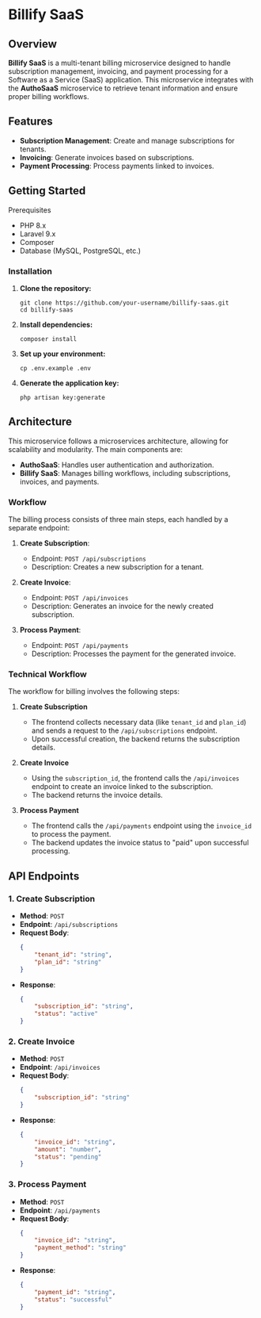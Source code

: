 # Billify SaaS

## Overview

**Billify SaaS** is a multi-tenant billing microservice designed to handle subscription management, invoicing, and payment processing for a Software as a Service (SaaS) application. This microservice integrates with the **AuthoSaaS** microservice to retrieve tenant information and ensure proper billing workflows.

## Features

- **Subscription Management**: Create and manage subscriptions for tenants.
- **Invoicing**: Generate invoices based on subscriptions.
- **Payment Processing**: Process payments linked to invoices.

## Getting Started

Prerequisites
- PHP 8.x
- Laravel 9.x
- Composer
- Database (MySQL, PostgreSQL, etc.)

### Installation

1. **Clone the repository:**

   ```
   git clone https://github.com/your-username/billify-saas.git
   cd billify-saas
   ```
2. **Install dependencies:**

   ```
   composer install
   ```
3. **Set up your environment:**

   ```
   cp .env.example .env
   ```
4. **Generate the application key:**

   ```
   php artisan key:generate
   ```

## Architecture

This microservice follows a microservices architecture, allowing for scalability and modularity. The main components are:

- **AuthoSaaS**: Handles user authentication and authorization.
- **Billify SaaS**: Manages billing workflows, including subscriptions, invoices, and payments.

### Workflow

The billing process consists of three main steps, each handled by a separate endpoint:

1. **Create Subscription**: 
   - Endpoint: `POST /api/subscriptions`
   - Description: Creates a new subscription for a tenant.
   
2. **Create Invoice**: 
   - Endpoint: `POST /api/invoices`
   - Description: Generates an invoice for the newly created subscription.

3. **Process Payment**: 
   - Endpoint: `POST /api/payments`
   - Description: Processes the payment for the generated invoice.

### Technical Workflow

The workflow for billing involves the following steps:

1. **Create Subscription**
   - The frontend collects necessary data (like `tenant_id` and `plan_id`) and sends a request to the `/api/subscriptions` endpoint.
   - Upon successful creation, the backend returns the subscription details.

2. **Create Invoice**
   - Using the `subscription_id`, the frontend calls the `/api/invoices` endpoint to create an invoice linked to the subscription.
   - The backend returns the invoice details.

3. **Process Payment**
   - The frontend calls the `/api/payments` endpoint using the `invoice_id` to process the payment.
   - The backend updates the invoice status to "paid" upon successful processing.

## API Endpoints

### 1. Create Subscription

- **Method**: `POST`
- **Endpoint**: `/api/subscriptions`
- **Request Body**:
  ```json
  {
      "tenant_id": "string",
      "plan_id": "string"
  }
- **Response**: 
  ```json
  {
      "subscription_id": "string",
      "status": "active"
  }

### 2. Create Invoice

- **Method**: `POST`
- **Endpoint**: `/api/invoices`
- **Request Body**:
  ```json
  {
      "subscription_id": "string"
  }
- **Response**: 
  ```json
  {
      "invoice_id": "string",
      "amount": "number",
      "status": "pending"
  }

### 3. Process Payment

- **Method**: `POST`
- **Endpoint**: `/api/payments`
- **Request Body**:
  ```json
  {
      "invoice_id": "string",
      "payment_method": "string"
  }
- **Response**: 
  ```json
  {
      "payment_id": "string",
      "status": "successful"
  }
